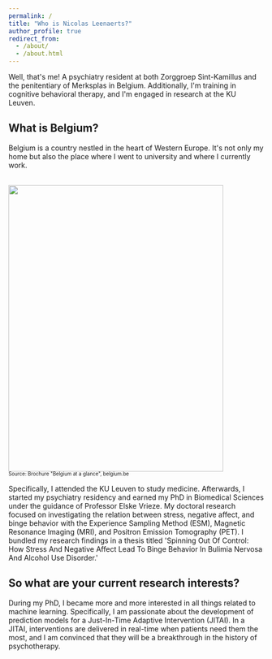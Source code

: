 ```yaml
---
permalink: /
title: "Who is Nicolas Leenaerts?"
author_profile: true
redirect_from:
  - /about/
  - /about.html
---
```


Well, that's me! A psychiatry resident at both Zorggroep Sint-Kamillus and the penitentiary of Merksplas in Belgium. Additionally, I'm training in cognitive behavioral therapy, and I'm engaged in research at the KU Leuven.

## What is Belgium?
Belgium is a country nestled in the heart of Western Europe. It's not only my home but also the place where I went to university and where I currently work.

<br/><img src='/images/Belgium.png' width="423" height="564">
<br/><sup><sub>Source: Brochure "Belgium at a glance", belgium.be</sub></sup>

Specifically, I attended the KU Leuven to study medicine. Afterwards, I started my psychiatry residency and earned my PhD in Biomedical Sciences under the guidance of Professor Elske Vrieze. My doctoral research focused on investigating the relation between stress, negative affect, and binge behavior with the Experience Sampling Method (ESM), Magnetic Resonance Imaging (MRI), and Positron Emission Tomography (PET). I bundled my research findings in a thesis titled 'Spinning Out Of Control: How Stress And Negative Affect Lead To Binge Behavior In Bulimia Nervosa And Alcohol Use Disorder.'

## So what are your current research interests?

During my PhD, I became more and more interested in all things related to machine learning. Specifically, I am passionate about the development of prediction models for a Just-In-Time Adaptive Intervention (JITAI). In a JITAI, interventions are delivered in  real-time when patients need them the most, and I am convinced that they will be a breakthrough in the history of psychotherapy.
